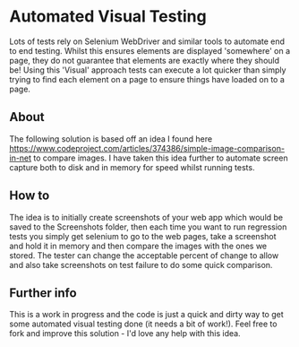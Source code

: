 # Automated Visual Testing

Lots of tests rely on Selenium WebDriver and similar tools to automate end to end testing. Whilst this ensures elements are displayed 'somewhere' on a page, they do not guarantee that elements are exactly where they should be! Using this 'Visual' approach tests can execute a lot quicker than simply trying to find each element on a page to ensure things have loaded on to a page.

## About 
The following solution is based off an idea I found here https://www.codeproject.com/articles/374386/simple-image-comparison-in-net to compare images. I have taken this idea further to automate screen capture both to disk and in memory for speed whilst running tests.

## How to
The idea is to initially create screenshots of your web app which would be saved to the Screenshots folder, then each time you want to run regression tests you simply get selenium to go to the web pages, take a screenshot and hold it in memory and then compare the images with the ones we stored. The tester can change the acceptable percent of change to allow and also take screenshots on test failure to do some quick comparison.

## Further info

This is a work in progress and the code is just a quick and dirty way to get some automated visual testing done (it needs a bit of work!). Feel free to fork and improve this solution - I'd love any help with this idea.

